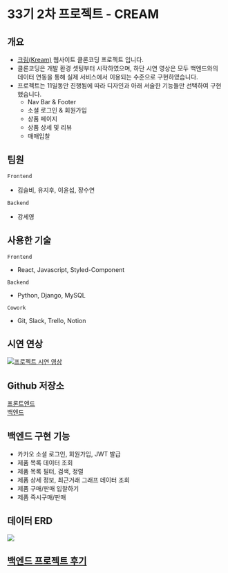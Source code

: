 # 33기 2차 프로젝트 - CREAM

## 개요

- [크림(Kream)](https://kream.co.kr/) 웹사이트 클론코딩 프로젝트 입니다.
- 클론코딩은 개발 환경 셋팅부터 시작하였으며, 하단 시연 영상은 모두 백엔드와의 데이터 연동을 통해 실제 서비스에서 이용되는 수준으로 구현하였습니다.
- 프로젝트는 11일동안 진행됨에 따라 디자인과 아래 서술한 기능들만 선택하여 구현했습니다.
  - Nav Bar & Footer
  - 소셜 로그인 & 회원가입
  - 상품 페이지
  - 상품 상세 및 리뷰
  - 매매입찰

## 팀원

`Frontend`

- 김슬비, 유지후, 이윤섭, 장수연

`Backend`

- 강세영

## 사용한 기술

`Frontend`

- React, Javascript, Styled-Component

`Backend`

- Python, Django, MySQL

`Cowork`

- Git, Slack, Trello, Notion

## 시연 연상

[![프로젝트 시연 영상](https://img.youtube.com/vi/v58DAx5gJzE/0.jpg)](https://youtu.be/v58DAx5gJzE)

## Github 저장소
[프론트엔드](https://github.com/wecode-bootcamp-korea/33-2nd-CREAM-frontend)  
[백엔드](https://github.com/wecode-bootcamp-korea/33-2nd-CREAM-backend)

## 백엔드 구현 기능

- 카카오 소셜 로그인, 회원가입, JWT 발급
- 제품 목록 데이터 조회 
- 제품 목록 필터, 검색, 정렬 
- 제품 상세 정보, 최근거래 그래프 데이터 조회
- 제품 구매/판매 입찰하기
- 제품 즉시구매/판매

## 데이터 ERD
![](https://velog.velcdn.com/images/stresszero/post/3aad2024-d484-477f-95e0-730a4f62231b/image.PNG)

## [백엔드 프로젝트 후기](https://velog.io/@stresszero/%EC%9C%84%EC%BD%94%EB%93%9C-2%EC%B0%A8-%ED%94%84%EB%A1%9C%EC%A0%9D%ED%8A%B8-%ED%9B%84%EA%B8%B0)

